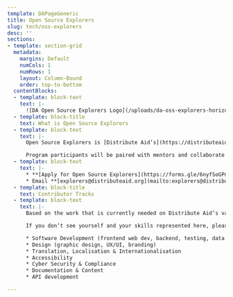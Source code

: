 ```yaml
---
template: DAPageGeneric
title: Open Source Explorers
slug: tech/oss-explorers
desc: ''
sections:
- template: section-grid
  metadata:
    margins: Default
    numCols: 1
    numRows: 1
    layout: Column-Bound
    order: top-to-bottom
  contentBlocks:
  - template: block-text
    text: |-
      ![DA Open Source Explorers Logo](/uploads/da-oss-explorers-horizontal.png)
  - template: block-title
    text: What is Open Source Explorers
  - template: block-text
    text: |-
      Open Source Explorers is [Distribute Aid’s](https://distributeaid.org) open source outreach program. It uses contributions to Distribute Aid’s projects as a well-structured and impactful introduction to open source. The program is aimed at developers, designers, and other types of contributors. It lasts 3 months, is part-time, and a volunteer engagement.

      Program participants will be paired with mentors and collaborate with each other in teams and with existing Distribute Aid team members.
  - template: block-text
    text: |-
      * **[Apply for Open Source Explorers](https://forms.gle/6nyfSoGPn9GLFEnBA)** - Applications will be open through November 2023.
      * Email **[explorers@distributeaid.org](mailto:explorers@distributeaid.org)** to volunteer as a mentor, inquire about corporate sponsorship, or ask questions and connect with the team.
  - template: block-title
    text: Contributor Tracks
  - template: block-text
    text: |-
      Based on the work that is currently needed on Distribute Aid’s various projects, we’re tentatively looking for participants (and mentors) to fit one or more of the following tracks. To make a track happen, we need at least one mentor and two participants.

      If you don’t see yourself and your skills represented here, please [get in touch](mailto:explorers@distributeaid.org) and let us know to see if it makes sense for you to apply for the first cohort.

      * Software Development (frontend web dev, backend, testing, data engineering, Salesforce engineering)
      * Design (graphic design, UX/UI, branding)
      * Translation, Localisation & Internationalisation
      * Accessibility
      * Cyber Security & Compliance
      * Documentation & Content
      * API development

---
```

